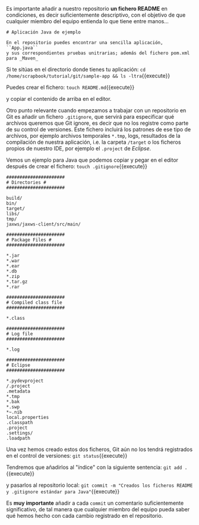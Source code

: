 Es importante añadir a nuestro repositorio **un fichero README** en condiciones, es decir suficientemente descriptivo, con el objetivo
de que cualquier miembro del equipo entienda lo que tiene entre manos...

```
# Aplicación Java de ejemplo

En el repositorio puedes encontrar una sencilla aplicación, ``App.java``
y sus correspondientes pruebas unitrarias; además del fichero pom.xml para _Maven_
```

Si te sitúas en el directorio donde tienes tu aplicación: `cd /home/scrapbook/tutorial/git/sample-app && ls -ltra`{{execute}}

Puedes crear el fichero: `touch README.md`{{execute}}

y copiar el contenido de arriba en el editor.

Otro punto relevante cuando empezamos a trabajar con un repositorio en Git es añadir un fichero ``.gitignore``, que servirá para especificar
qué archivos queremos que Git ignore, es decir que no los registre como parte de su control de versiones. Este fichero incluirá los patrones
de ese tipo de archivos, por ejemplo archivos temporales ``*.tmp``, logs, resultados de la compilación de nuestra aplicación, i.e. la carpeta ``/target``
o los ficheros propios de nuestro IDE, por ejemplo el ``.project`` de _Eclipse_.

Vemos un ejemplo para Java que podemos copiar y pegar en el editor después de crear el fichero: `touch .gitignore`{{execute}}

```
######################
# Directories #
######################

build/
bin/
target/
libs/
tmp/
jaxws/jaxws-client/src/main/

######################
# Package Files #
######################

*.jar
*.war
*.ear
*.db
*.zip
*.tar.gz
*.rar

######################
# Compiled class file
######################

*.class

######################
# Log file
######################

*.log

######################
# Eclipse
######################
 
*.pydevproject
/.project
.metadata
*.tmp
*.bak
*.swp
*~.nib
local.properties
.classpath
.project
.settings/
.loadpath
```

Una vez hemos creado estos dos ficheros, Git aún no los tendrá registrados en el control de versiones: `git status`{{execute}}

Tendremos que añadirlos al "índice" con la siguiente sentencia: `git add . `{{execute}}

y pasarlos al repositorio local: `git commit -m "Creados los ficheros README y .gitignore estándar para Java"`{{execute}}

Es **muy importante** añadir a cada ``commit`` un comentario suficientemente significativo, de tal manera que cualquier miembro del equipo
pueda saber qué hemos hecho con cada cambio registrado en el repositorio.